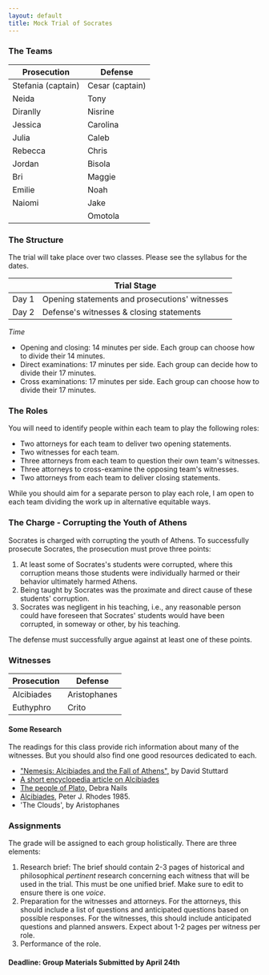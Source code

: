 ```yaml
---
layout: default
title: Mock Trial of Socrates 
---
```



### The Teams

| Prosecution     | Defense |
| ----------- | ----------- |
| Stefania (captain)      | Cesar (captain)      |
| Neida  		| Tony       |
| Diranlly 		| Nisrine        |
| Jessica  		| Carolina      |
| Julia 		 | Caleb       |
| Rebecca		  | Chris        |
| Jordan  		| Bisola       |
| Bri 			| Maggie       |
| Emilie 		 | Noah        |
| Naiomi		 | Jake       |
|				 | Omotola      |

### The Structure

The trial will take place over two classes. Please see the syllabus for the dates. 

|     	 	| Trial Stage |
| ----------- 			| ----------- |
| Day 1     | Opening statements and prosecutions' witnesses |
| Day 2     | Defense's witnesses & closing statements      |

*Time*
+ Opening and closing: 14 minutes per side. Each group can choose how to divide their 14 minutes.
+ Direct examinations: 17 minutes per side. Each group can decide how to divide their 17 minutes. 
+ Cross examinations: 17 minutes per side. Each group can choose how to divide their 17 minutes.


### The Roles 
You will need to identify people within each team to play the following roles: 

+ Two attorneys for each team to deliver two opening statements. 
+ Two witnesses for each team. 
+ Three attorneys from each team to question their own team's witnesses. 
+ Three attorneys to cross-examine the opposing team's witnesses. 
+ Two attorneys from each team to deliver closing statements. 

While you should aim for a separate person to play each role, I am open to each team dividing the work up in alternative equitable ways. 

### The Charge - Corrupting the Youth of Athens

Socrates is charged with corrupting the youth of Athens. To successfully prosecute Socrates, the prosecution must prove three points: 

1. At least some of Socrates's students were corrupted, where this corruption means those students were individually harmed or their behavior ultimately harmed Athens. 
2. Being taught by Socrates was the proximate and direct cause of these students' corruption. 
3. Socrates was negligent in his teaching, i.e., any reasonable person could have foreseen that Socrates' students would have been corrupted, in someway or other, by his teaching. 


The defense must successfully argue against at least one of these points. 


### Witnesses


| Prosecution    	 	| Defense |
| ----------- 			| ----------- |
| Alcibiades    		| Aristophanes      |
| 	Euthyphro		    		 | 	Crito	     |


#### Some Research

The readings for this class provide rich information about many of the witnesses. But you should also find one good resources dedicated to each. 

+ ["Nemesis: Alcibiades and the Fall of Athens",](nemesis.pdf) by David Stuttard
+ [A short encyclopedia article on Alcibiades](https://www.worldhistory.org/Alcibiades/)
+ [The people of Plato,](people.pdf) Debra Nails
+ [Alcibiades](rhodes.pdf), Peter J. Rhodes 1985. 
+ 'The Clouds', by Aristophanes

### Assignments 
The grade will be assigned to each group holistically. There are three elements:  

1. Research brief: The brief should contain 2-3 pages of historical and philosophical *pertinent* research concerning each witness that will be used in the trial. This must be one unified brief. Make sure to edit to ensure there is one *voice*.
2. Preparation for the witnesses and attorneys. For the attorneys, this should include a list of questions and anticipated questions based on possible responses. For the witnesses, this should include anticipated questions and planned answers. Expect about 1-2 pages per witness per role.
3. Performance of the role. 

#### Deadline: Group Materials Submitted by April 24th ####






